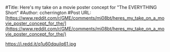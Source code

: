#Title: Here's my take on a movie poster concept for "The EVERYTHING Short"
#Author: ccherrington
#Post URL: [https://www.reddit.com/r/GME/comments/mi08bt/heres_my_take_on_a_movie_poster_concept_for_the/](https://www.reddit.com/r/GME/comments/mi08bt/heres_my_take_on_a_movie_poster_concept_for_the/)


https://i.redd.it/q1u60dquilq61.jpg